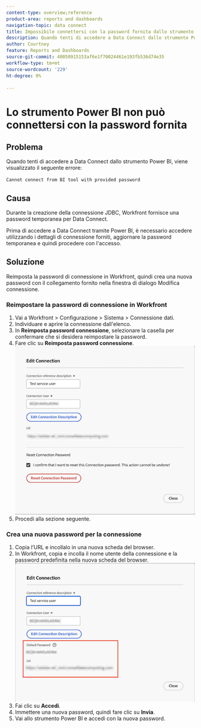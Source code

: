```yaml
---
content-type: overview;reference
product-area: reports and dashboards
navigation-topic: data connect
title: Impossibile connettersi con la password fornita dallo strumento Power BI
description: Quando tenti di accedere a Data Connect dallo strumento Power BI, ricevi un errore di accesso.
author: Courtney
feature: Reports and Dashboards
source-git-commit: 40050915153af6e1f70024461e193fb536d74e35
workflow-type: tm+mt
source-wordcount: '229'
ht-degree: 0%

---
```



# Lo strumento Power BI non può connettersi con la password fornita

## Problema

Quando tenti di accedere a Data Connect dallo strumento Power BI, viene visualizzato il seguente errore:

`Cannot connect from BI tool with provided password`

## Causa

Durante la creazione della connessione JDBC, Workfront fornisce una password temporanea per Data Connect.

Prima di accedere a Data Connect tramite Power BI, è necessario accedere utilizzando i dettagli di connessione forniti, aggiornare la password temporanea e quindi procedere con l&#39;accesso.


## Soluzione

Reimposta la password di connessione in Workfront, quindi crea una nuova password con il collegamento fornito nella finestra di dialogo Modifica connessione.

### Reimpostare la password di connessione in Workfront

1. Vai a Workfront > Configurazione > Sistema > Connessione dati.
1. Individuare e aprire la connessione dall&#39;elenco.
1. In **Reimposta password connessione**, selezionare la casella per confermare che si desidera reimpostare la password.
1. Fare clic su **Reimposta password connessione**.
   ![reimpostare la password di connessione](assets/reset-password.png)
1. Procedi alla sezione seguente.

### Crea una nuova password per la connessione

1. Copia l’URL e incollalo in una nuova scheda del browser.
1. In Workfront, copia e incolla il nome utente della connessione e la password predefinita nella nuova scheda del browser.
   ![copia url e password predefinita](assets/link-password.png)
1. Fai clic su **Accedi**.
1. Immettere una nuova password, quindi fare clic su **Invia**.
1. Vai allo strumento Power BI e accedi con la nuova password.

